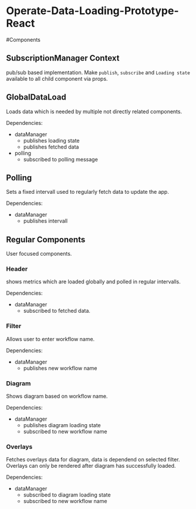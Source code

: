 # Operate-Data-Loading-Prototype-React

#Components 

## SubscriptionManager Context 
pub/sub based implementation. Make `publish`, `subscribe` and `Loading state` available to all child component via props.


## GlobalDataLoad
Loads data which is needed by multiple not directly related components.

Dependencies: 
* dataManager
  * publishes loading state 
  * publishes fetched data 
* polling 
  * subscribed to polling message 

## Polling 
Sets a fixed intervall used to regularly fetch data to update the app.

Dependencies: 
* dataManager
  * publishes intervall

## Regular Components
User focused components.

### Header 
shows metrics which are loaded globally and polled in regular intervalls.

Dependencies: 
* dataManager
  * subscribed to fetched data. 


### Filter 
Allows user to enter workflow name. 

Dependencies: 
* dataManager
  * publishes new workflow name

### Diagram
Shows diagram based on workflow name. 

Dependencies: 
* dataManager
  * publishes diagram loading state
  * subscribed to new workflow name



### Overlays 
Fetches overlays data for diagram, data is dependend on selected filter. Overlays can only be rendered after diagram has successfully loaded.

Dependencies: 
* dataManager
  * subscribed to diagram loading state
  * subscribed to new workflow name


 
